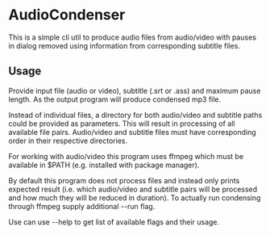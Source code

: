 # AudioCondenser

This is a simple cli util to produce audio files from audio/video with pauses in dialog removed using information from corresponding subtitle files.

## Usage

Provide input file (audio or video), subtitle (.srt or .ass) and maximum pause length. As the output program will produce condensed mp3 file.

Instead of individual files, a directory for both audio/video and subtitle paths could be provided as parameters. This will result in processing of all available file pairs. Audio/video and subtitle files must have corresponding order in their respective directories.

For working with audio/video this program uses ffmpeg which must be available in $PATH (e.g. installed with package manager).

By default this program does not process files and instead only prints expected result (i.e. which audio/video and subtitle pairs will be processed and how much they will be reduced in duration). To actually run condensing through ffmpeg supply additional --run flag.

Use can use --help to get list of available flags and their usage.
